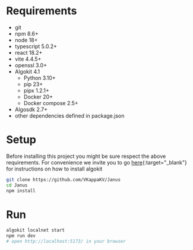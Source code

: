 # Requirements

- git
- npm 8.6+
- node 18+
- typescript 5.0.2+
- react 18.2+
- vite 4.4.5+
- openssl 3.0+
- Algokit 4.1
    - Python 3.10+
    - pip 23+
    - pipx 1.2.1+
    - Docker 20+
    - Docker compose 2.5+
- Algosdk 2.7+
- other dependencies defined in package.json

# Setup

Before installing this project you might be sure respect the above requirements. For convenience we invite you to go [here](https://github.com/algorandfoundation/algokit-cli){:target="_blank"} for instructions on how to install algokit

```bash
git clone https://github.com/VKappaKV/Janus
cd Janus
npm install
```

# Run

```bash
algokit localnet start
npm run dev
# open http://localhost:5173/ in your browser
```
